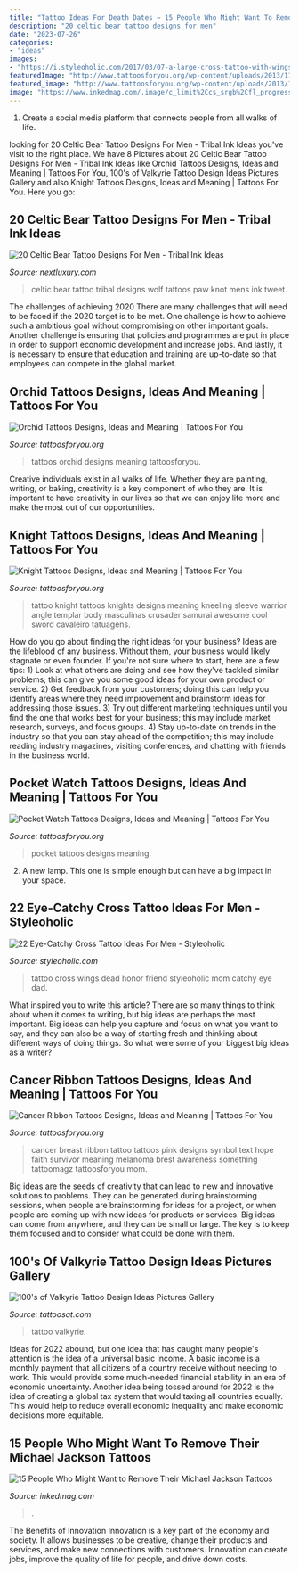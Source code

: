 ```yaml
---
title: "Tattoo Ideas For Death Dates ~ 15 People Who Might Want To Remove Their Michael Jackson Tattoos"
description: "20 celtic bear tattoo designs for men"
date: "2023-07-26"
categories:
- "ideas"
images:
- "https://i.styleoholic.com/2017/03/07-a-large-cross-tattoo-with-wings-in-honor-of-a-dead-friend.jpg"
featuredImage: "http://www.tattoosforyou.org/wp-content/uploads/2013/11/Pocket-Watch-Tattoos.jpg"
featured_image: "http://www.tattoosforyou.org/wp-content/uploads/2013/10/Orchid-Tattoos-Designs.jpg"
image: "https://www.inkedmag.com/.image/c_limit%2Ccs_srgb%2Cfl_progressive%2Cq_auto:good%2Cw_700/MTYyNDg0ODAzNDY2MTc2MTY2/4272ee570d6977803adc1648d21c02d2.jpg"
---
```



1. Create a social media platform that connects people from all walks of life. 

	

		
looking for 20 Celtic Bear Tattoo Designs For Men - Tribal Ink Ideas you've visit to the right place. We have 8 Pictures about 20 Celtic Bear Tattoo Designs For Men - Tribal Ink Ideas like Orchid Tattoos Designs, Ideas and Meaning | Tattoos For You, 100&#039;s of Valkyrie Tattoo Design Ideas Pictures Gallery and also Knight Tattoos Designs, Ideas and Meaning | Tattoos For You. Here you go:
		
    
## 20 Celtic Bear Tattoo Designs For Men - Tribal Ink Ideas

<img loading=lazy src="http://nextluxury.com/wp-content/uploads/mens-tribal-celtic-bear-upper-back-tattoo-designs.jpg" onerror="this.onerror=null;this.src='https://tse4.mm.bing.net/th?id=OIP.6UmTfvniu1qgNSVIWKACeQHaJ4&amp;pid=15.1';" alt="20 Celtic Bear Tattoo Designs For Men - Tribal Ink Ideas">

_Source: nextluxury.com_

>celtic bear tattoo tribal designs wolf tattoos paw knot mens ink tweet. 

	

The challenges of achieving 2020
There are many challenges that will need to be faced if the 2020 target is to be met. One challenge is how to achieve such a ambitious goal without compromising on other important goals. Another challenge is ensuring that policies and programmes are put in place in order to support economic development and increase jobs. And lastly, it is necessary to ensure that education and training are up-to-date so that employees can compete in the global market.

    
## Orchid Tattoos Designs, Ideas And Meaning | Tattoos For You

<img loading=lazy src="http://www.tattoosforyou.org/wp-content/uploads/2013/10/Orchid-Tattoos-Designs.jpg" onerror="this.onerror=null;this.src='https://tse3.mm.bing.net/th?id=OIP.Y_rieXaXT3c1fOdZGpEnvAHaLJ&amp;pid=15.1';" alt="Orchid Tattoos Designs, Ideas and Meaning | Tattoos For You">

_Source: tattoosforyou.org_

>tattoos orchid designs meaning tattoosforyou. 

	

Creative individuals exist in all walks of life. Whether they are painting, writing, or baking, creativity is a key component of who they are. It is important to have creativity in our lives so that we can enjoy life more and make the most out of our opportunities.

    
## Knight Tattoos Designs, Ideas And Meaning | Tattoos For You

<img loading=lazy src="https://www.tattoosforyou.org/wp-content/uploads/2016/03/Knights-Tattoo.jpg" onerror="this.onerror=null;this.src='https://tse4.mm.bing.net/th?id=OIP.qUV9rLZvUVtps-beo8QVowHaK8&amp;pid=15.1';" alt="Knight Tattoos Designs, Ideas and Meaning | Tattoos For You">

_Source: tattoosforyou.org_

>tattoo knight tattoos knights designs meaning kneeling sleeve warrior angle templar body masculinas crusader samurai awesome cool sword cavaleiro tatuagens. 

	

How do you go about finding the right ideas for your business?
Ideas are the lifeblood of any business. Without them, your business would likely stagnate or even founder. If you're not sure where to start, here are a few tips: 1) Look at what others are doing and see how they've tackled similar problems; this can give you some good ideas for your own product or service. 2) Get feedback from your customers; doing this can help you identify areas where they need improvement and brainstorm ideas for addressing those issues. 3) Try out different marketing techniques until you find the one that works best for your business; this may include market research, surveys, and focus groups. 4) Stay up-to-date on trends in the industry so that you can stay ahead of the competition; this may include reading industry magazines, visiting conferences, and chatting with friends in the business world.

    
## Pocket Watch Tattoos Designs, Ideas And Meaning | Tattoos For You

<img loading=lazy src="http://www.tattoosforyou.org/wp-content/uploads/2013/11/Pocket-Watch-Tattoos.jpg" onerror="this.onerror=null;this.src='https://tse1.mm.bing.net/th?id=OIP.Llm2tbx5t6wNJtMJF0-QzgHaLH&amp;pid=15.1';" alt="Pocket Watch Tattoos Designs, Ideas and Meaning | Tattoos For You">

_Source: tattoosforyou.org_

>pocket tattoos designs meaning. 

	

2. A new lamp. This one is simple enough but can have a big impact in your space.

    
## 22 Eye-Catchy Cross Tattoo Ideas For Men - Styleoholic

<img loading=lazy src="https://i.styleoholic.com/2017/03/07-a-large-cross-tattoo-with-wings-in-honor-of-a-dead-friend.jpg" onerror="this.onerror=null;this.src='https://tse3.mm.bing.net/th?id=OIP.oCwHiWWL2LtTnRvr1A7wnQHaJ4&amp;pid=15.1';" alt="22 Eye-Catchy Cross Tattoo Ideas For Men - Styleoholic">

_Source: styleoholic.com_

>tattoo cross wings dead honor friend styleoholic mom catchy eye dad. 

	

What inspired you to write this article?
There are so many things to think about when it comes to writing, but big ideas are perhaps the most important. Big ideas can help you capture and focus on what you want to say, and they can also be a way of starting fresh and thinking about different ways of doing things. So what were some of your biggest big ideas as a writer?

    
## Cancer Ribbon Tattoos Designs, Ideas And Meaning | Tattoos For You

<img loading=lazy src="http://www.tattoosforyou.org/wp-content/uploads/2013/10/Tattoo-Cancer-Ribbon.jpg" onerror="this.onerror=null;this.src='https://tse3.mm.bing.net/th?id=OIP.AWhc2kGFjaDATtbf7l477QHaJ4&amp;pid=15.1';" alt="Cancer Ribbon Tattoos Designs, Ideas and Meaning | Tattoos For You">

_Source: tattoosforyou.org_

>cancer breast ribbon tattoo tattoos pink designs symbol text hope faith survivor meaning melanoma brest awareness something tattoomagz tattoosforyou mom. 

	

Big ideas are the seeds of creativity that can lead to new and innovative solutions to problems. They can be generated during brainstorming sessions, when people are brainstorming for ideas for a project, or when people are coming up with new ideas for products or services. Big ideas can come from anywhere, and they can be small or large. The key is to keep them focused and to consider what could be done with them.

    
## 100&#039;s Of Valkyrie Tattoo Design Ideas Pictures Gallery

<img loading=lazy src="http://tattoosat.com/wp-content/uploads/2014/11/Valkyrie-12.jpg" onerror="this.onerror=null;this.src='https://tse3.mm.bing.net/th?id=OIP.McDSgbAaTEQb0bFL_Sg7_gHaJ4&amp;pid=15.1';" alt="100&#039;s of Valkyrie Tattoo Design Ideas Pictures Gallery">

_Source: tattoosat.com_

>tattoo valkyrie. 

	

Ideas for 2022 abound, but one idea that has caught many people's attention is the idea of a universal basic income. A basic income is a monthly payment that all citizens of a country receive without needing to work. This would provide some much-needed financial stability in an era of economic uncertainty. Another idea being tossed around for 2022 is the idea of creating a global tax system that would taxing all countries equally. This would help to reduce overall economic inequality and make economic decisions more equitable.

    
## 15 People Who Might Want To Remove Their Michael Jackson Tattoos

<img loading=lazy src="https://www.inkedmag.com/.image/c_limit%2Ccs_srgb%2Cfl_progressive%2Cq_auto:good%2Cw_700/MTYyNDg0ODAzNDY2MTc2MTY2/4272ee570d6977803adc1648d21c02d2.jpg" onerror="this.onerror=null;this.src='https://tse2.mm.bing.net/th?id=OIP.mSwhmRiH2vvjW6HpL0e46AHaJ3&amp;pid=15.1';" alt="15 People Who Might Want to Remove Their Michael Jackson Tattoos">

_Source: inkedmag.com_

>. 

	

The Benefits of Innovation
Innovation is a key part of the economy and society. It allows businesses to be creative, change their products and services, and make new connections with customers. Innovation can create jobs, improve the quality of life for people, and drive down costs.

